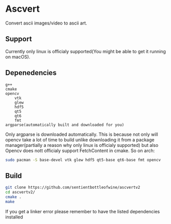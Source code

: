 # Ascvert
Convert ascii images/video to ascii art.

## Support
Currently only linux is officialy supported(You might be able to get it running on macOS).

## Depenedencies
```
g++
cmake
opencv
    vtk
    glew
    hdf5
    qt5
    qt6
    fmt
argparse(automatically built and downloaded for you)
```
Only argparse is downloaded automatically.
This is because not only will opencv take a lot of time to build unlike downloading it from a package manager(partially a reason why only linux is officialy supported) but also
Opencv does nott officialy support FetchContent in cmake.
So on arch:
```sh
sudo pacman -S base-devel vtk glew hdf5 qt5-base qt6-base fmt opencv
```
## Build
```sh
git clone https://github.com/sentientbottleofwine/ascvertv2
cd ascvertv2/
cmake .
make
```
If you get a linker error please remember to have the listed dependencies installed

